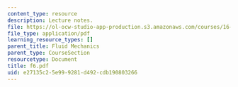 ```yaml
---
content_type: resource
description: Lecture notes.
file: https://ol-ocw-studio-app-production.s3.amazonaws.com/courses/16-01-unified-engineering-i-ii-iii-iv-fall-2005-spring-2006/e27135c25e999281d492cdb190803266_f6.pdf
file_type: application/pdf
learning_resource_types: []
parent_title: Fluid Mechanics
parent_type: CourseSection
resourcetype: Document
title: f6.pdf
uid: e27135c2-5e99-9281-d492-cdb190803266
---
```


